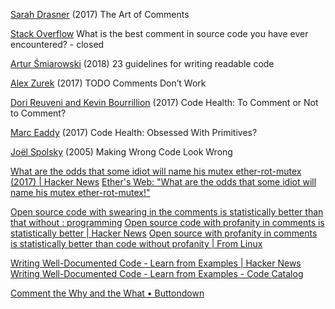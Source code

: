 
[Sarah Drasner](https://css-tricks.com/the-art-of-comments/)
(2017) The Art of Comments

[Stack Overflow](https://stackoverflow.com/questions/184618/what-is-the-best-comment-in-source-code-you-have-ever-encountered)
What is the best comment in source code you have ever encountered? - closed

[Artur Śmiarowski](https://alemil.com/guidelines-for-writing-readable-code)
(2018) 23 guidelines for writing readable code

[Alex Zurek](https://spin.atomicobject.com/2017/08/15/todo-comments/)
(2017) TODO Comments Don’t Work

[Dori Reuveni and Kevin Bourrillion](https://testing.googleblog.com/2017/07/code-health-to-comment-or-not-to-comment.html)
(2017) Code Health: To Comment or Not to Comment?

[Marc Eaddy](https://testing.googleblog.com/2017/11/obsessed-with-primitives.html)
(2017) Code Health: Obsessed With Primitives?

[Joël Spolsky](https://www.joelonsoftware.com/2005/05/11/making-wrong-code-look-wrong/)
(2005) Making Wrong Code Look Wrong

[What are the odds that some idiot will name his mutex ether-rot-mutex (2017) | Hacker News](https://news.ycombinator.com/item?id=31524669)
[Ether's Web: "What are the odds that some idiot will name his mutex ether-rot-mutex!"](https://etherrotmutex.blogspot.com/2017/07/what-are-odds-that-some-idiot-will-name.html)

[Open source code with swearing in the comments is statistically better than that without : programming](https://old.reddit.com/r/programming/comments/110mj6p/open_source_code_with_swearing_in_the_comments_is/)
[Open source code with profanity in comments is statistically better | Hacker News](https://news.ycombinator.com/item?id=36584464)
[Open source with profanity in comments is statistically better than code without profanity | From Linux](https://blog.desdelinux.net/en/open-source-with-profanity-in-comments-is-statistically-better-than-code-without-it/)

[Writing Well-Documented Code - Learn from Examples | Hacker News](https://news.ycombinator.com/item?id=28416269)
[Writing Well-Documented Code - Learn from Examples - Code Catalog](https://codecatalog.org/2021/09/04/well-documented-code.html)

[Comment the Why and the What • Buttondown](https://buttondown.email/hillelwayne/archive/comment-the-why-and-the-what)
